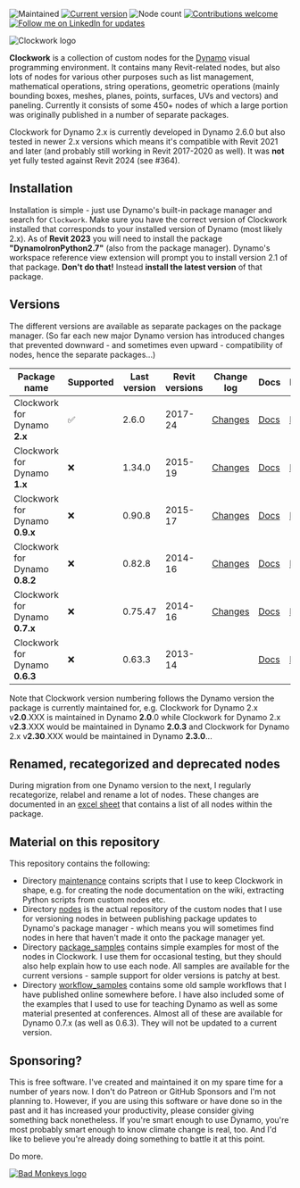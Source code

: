 ![Maintained](https://img.shields.io/badge/maintained-yes-brightgreen.svg) [![Current version](https://img.shields.io/badge/current%20version-2.6.0-brightgreen.svg)](http://dynamopackages.com/) ![Node count](https://img.shields.io/badge/node%20count-463-brightgreen.svg) [![Contributions welcome](https://img.shields.io/badge/contributions-welcome-brightgreen.svg?style=flat)](https://github.com/andydandy74/ClockworkForDynamo/blob/master/.github/CONTRIBUTING.md) [![Follow me on LinkedIn for updates](https://img.shields.io/badge/LinkedIn-0077B5?style=social&logo=linkedin)](https://www.linkedin.com/in/andreasdieckmann) 

![Clockwork logo](clockwork-logo.png)

**Clockwork** is a collection of custom nodes for the [Dynamo](http://www.dynamobim.com) visual programming environment. It contains many Revit-related nodes, but also lots of nodes for various other purposes such as list management, mathematical operations, string operations, geometric operations (mainly bounding boxes, meshes, planes, points, surfaces, UVs and vectors) and paneling. Currently it consists of some 450+ nodes of which a large portion was originally published in a number of separate packages.

Clockwork for Dynamo 2.x is currently developed in Dynamo 2.6.0 but also tested in newer 2.x versions which means it's compatible with Revit 2021 and later (and probably still working in Revit 2017-2020 as well).
It was **not** yet fully tested against Revit 2024 (see #364).

## Installation
Installation is simple - just use Dynamo's built-in package manager and search for ```Clockwork```. Make sure you have the correct version of Clockwork installed that corresponds to your installed version of Dynamo (most likely 2.x). 
As of **Revit 2023** you will need to install the package **"DynamoIronPython2.7"** (also from the package manager). Dynamo's workspace reference view extension will prompt you to install version 2.1 of that package. **Don't do that!** Instead **install the latest version** of that package.

## Versions
The different versions are available as separate packages on the package manager. (So far each new major Dynamo version has introduced changes that prevented downward - and sometimes even upward - compatibility of nodes, hence the separate packages...)

Package name | Supported | Last version | Revit versions | Change log | Docs | Repository | Deprecated nodes | Samples
-- | -- | -- | -- | -- | -- | -- | -- | --
Clockwork for Dynamo **2.x** | :white_check_mark: | 2.6.0 | 2017-24 | [Changes](https://github.com/andydandy74/ClockworkForDynamo/wiki/Version-History) | [Docs](https://github.com/andydandy74/ClockworkForDynamo/wiki/2.x-Node-Documentation) | [Repo](https://github.com/andydandy74/ClockworkForDynamo/tree/master/nodes/2.x) | [Deprecation](https://github.com/andydandy74/ClockworkForDynamo/wiki/Deprecated-Nodes-&-Packages#clockwork-for-dynamo-2x) | [Samples](https://github.com/andydandy74/ClockworkForDynamo/tree/master/package_samples/2.x)
Clockwork for Dynamo **1.x** | :x: | 1.34.0 | 2015-19 | [Changes](https://github.com/andydandy74/ClockworkForDynamo/wiki/1.x-Version-History) | [Docs](https://github.com/andydandy74/ClockworkForDynamo/wiki/1.x-Node-Documentation) | [Repo](https://github.com/andydandy74/ClockworkForDynamo/tree/master/nodes/1.x) | [Deprecation](https://github.com/andydandy74/ClockworkForDynamo/wiki/Deprecated-Nodes-&-Packages#clockwork-for-dynamo-1x) | [Samples](https://github.com/andydandy74/ClockworkForDynamo/tree/master/package_samples/1.x)
Clockwork for Dynamo **0.9.x** | :x: | 0.90.8 | 2015-17 | [Changes](https://github.com/andydandy74/ClockworkForDynamo/wiki/0.9.x-Version-History) | [Docs](https://github.com/andydandy74/ClockworkForDynamo/wiki/0.9.x-Node-Documentation) | [Repo](https://github.com/andydandy74/ClockworkForDynamo/tree/master/nodes/0.9.x) | [Deprecation](https://github.com/andydandy74/ClockworkForDynamo/wiki/Deprecated-Nodes-&-Packages#clockwork-for-dynamo-09x)
Clockwork for Dynamo **0.8.2** | :x: | 0.82.8 | 2014-16 | [Changes](https://github.com/andydandy74/ClockworkForDynamo/wiki/0.8.x-Version-History) | [Docs](https://github.com/andydandy74/ClockworkForDynamo/wiki/0.8.x-Node-Documentation) | [Repo](https://github.com/andydandy74/ClockworkForDynamo/tree/master/nodes/0.8.x) | [Deprecation](https://github.com/andydandy74/ClockworkForDynamo/wiki/Deprecated-Nodes-&-Packages#clockwork-for-dynamo-082)
Clockwork for Dynamo **0.7.x** | :x: | 0.75.47 | 2014-16 | [Changes](https://github.com/andydandy74/ClockworkForDynamo/wiki/0.7.x-Version-History) | [Docs](https://github.com/andydandy74/ClockworkForDynamo/wiki/0.7.x-Node-Documentation) | [Repo](https://github.com/andydandy74/ClockworkForDynamo/tree/master/nodes/0.7.x) | [Deprecation](https://github.com/andydandy74/ClockworkForDynamo/wiki/Deprecated-Nodes-&-Packages#clockwork-for-dynamo-07x) | [Samples](https://github.com/andydandy74/ClockworkForDynamo/tree/master/package_samples/0.7.x)
Clockwork for Dynamo **0.6.3** | :x: | 0.63.3 | 2013-14 |   | [Docs](https://github.com/andydandy74/ClockworkForDynamo/wiki/0.6.3-Node-Documentation) | [Repo](https://github.com/andydandy74/ClockworkForDynamo/tree/master/nodes/0.6.3) | [Deprecation](https://github.com/andydandy74/ClockworkForDynamo/wiki/Deprecated-Nodes-&-Packages#pre-clockwork-packages) | [Samples](https://github.com/andydandy74/ClockworkForDynamo/tree/master/package_samples/0.6.3)

Note that Clockwork version numbering follows the Dynamo version the package is currently maintained for, e.g. Clockwork for Dynamo 2.x v**2.0**.XXX is maintained in Dynamo **2.0**.0 while Clockwork for Dynamo 2.x v**2.3**.XXX would be maintained in Dynamo **2.0.3** and Clockwork for Dynamo 2.x v**2.30**.XXX would be maintained in Dynamo **2.3.0**...

## Renamed, recategorized and deprecated nodes
During migration from one Dynamo version to the next, I regularly recategorize, relabel and rename a lot of nodes. These changes are documented in an [excel sheet](https://github.com/andydandy74/ClockworkForDynamo/raw/master/NodeList.xlsx) that contains a list of all nodes within the package.

## Material on this repository
This repository contains the following:
- Directory [maintenance](maintenance) contains scripts that I use to keep Clockwork in shape, e.g. for creating the node documentation on the wiki, extracting Python scripts from custom nodes etc.
- Directory [nodes](nodes) is the actual repository of the custom nodes that I use for versioning nodes in between publishing package updates to Dynamo's package manager - which means you will sometimes find nodes in here that haven't made it onto the package manager yet.
- Directory [package_samples](package_samples) contains simple examples for most of the nodes in Clockwork. I use them for occasional testing, but they should also help explain how to use each node. All samples are available for the current versions - sample support for older versions is patchy at best.
- Directory [workflow_samples](workflow_samples) contains some old sample workflows that I have published online somewhere before. I have also included some of the examples that I used to use for teaching Dynamo as well as some material presented at conferences. Almost all of these are available for Dynamo 0.7.x (as well as 0.6.3). They will not be updated to a current version.

## Sponsoring?
This is free software. I've created and maintained it on my spare time for a number of years now.
I don't do Patreon or GitHub Sponsors and I'm not planning to.
However, if you are using this software or have done so in the past and it has increased your productivity, please consider giving something back nonetheless. If you're smart enough to use Dynamo, you're most probably smart enough to know climate change is real, too. And I'd like to believe you're already doing something to battle it at this point. 

Do more.

[![Bad Monkeys logo](https://www.badmonkeys.net/wp-content/uploads/2016/12/BadMonkey_finalLogo-01.png)](http://www.badmonkeys.net/)
